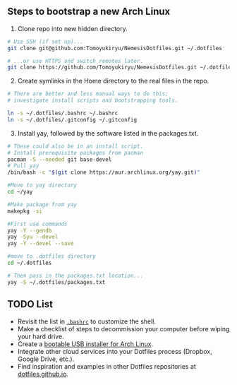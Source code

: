 
## Steps to bootstrap a new Arch Linux

1. Clone repo into new hidden directory.

```bash
# Use SSH (if set up)...
git clone git@github.com:Tomoyukiryu/NemesisDotfiles.git ~/.dotfiles

# ...or use HTTPS and switch remotes later.
git clone https://github.com/Tomoyukiryu/NemesisDotfiles.git ~/.dotfiles
```


2. Create symlinks in the Home directory to the real files in the repo.

```bash
# There are better and less manual ways to do this;
# investigate install scripts and bootstrapping tools.

ln -s ~/.dotfiles/.bashrc ~/.bashrc
ln -s ~/.dotfiles/.gitconfig ~/.gitconfig
```


3. Install yay, followed by the software listed in the packages.txt.

```bash
# These could also be in an install script.
# Install prerequisite packages from pacman
pacman -S --needed git base-devel
# Pull yay 
/bin/bash -c "$(git clone https://aur.archlinux.org/yay.git)"

#Move to yay directory
cd ~/yay

#Make package from yay
makepkg -si

#First use commands
yay -Y --gendb
yay -Syu --devel
yay -Y --devel --save

#move to .dotfiles directory
cd ~/.dotfiles

# Then pass in the packages.txt location...
yay -S ~/.dotfiles/packages.txt
```


## TODO List
- Revisit the list in [`.bashrc`](.bashrc) to customize the shell.
- Make a checklist of steps to decommission your computer before wiping your hard drive.
- Create a [bootable USB installer for Arch Linux](https://wiki.archlinux.org/title/Installation_guide).
- Integrate other cloud services into your Dotfiles process (Dropbox, Google Drive, etc.).
- Find inspiration and examples in other Dotfiles repositories at [dotfiles.github.io](https://dotfiles.github.io/).

